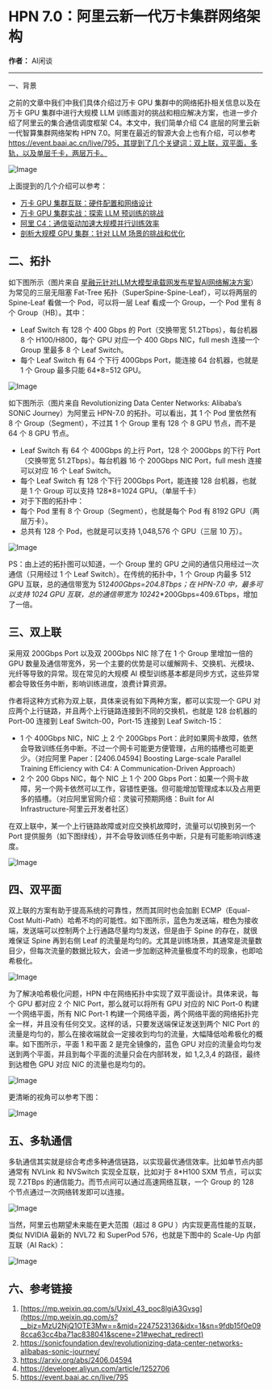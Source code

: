 # HPN 7.0：阿里云新一代万卡集群网络架构

**作者：** AI闲谈

---

一、背景

之前的文章中我们中我们具体介绍过万卡 GPU 集群中的网络拓扑相关信息以及在万卡 GPU 集群中进行大规模 LLM 训练面对的挑战和相应解决方案，也进一步介绍了阿里云的集合通信调度框架 C4。本文中，我们简单介绍 C4 底层的阿里云新一代智算集群网络架构 HPN 7.0。阿里在最近的智源大会上也有介绍，可以参考 https://event.baai.ac.cn/live/795，其提到了几个关键词：双上联，双平面，多轨，以及单层千卡，两层万卡。

![Image](images/640_12cd87fd31f1.png)

上面提到的几个介绍可以参考：
- [万卡 GPU 集群互联：硬件配置和网络设计](http://mp.weixin.qq.com/s?__biz=Mzk0ODU3MjcxNA==&mid=2247486775&idx=1&sn=abf7af24181cf5189e113fb161cc8d30&chksm=c364ca72f4134364f4e3fa4a971f767c2b07e6c2cae38c2a4ae28071fd330abaea68c36542c4&scene=21#wechat_redirect)
- [万卡 GPU 集群实战：探索 LLM 预训练的挑战](http://mp.weixin.qq.com/s?__biz=Mzk0ODU3MjcxNA==&mid=2247486852&idx=1&sn=9f9dc1df99ab6aafb28e091f4532b89e&chksm=c364cac1f41343d7b10d9d234d1c7f3371d996afda01cb94d294a38cba4f1a14fe4594992aa2&scene=21#wechat_redirect)
- [阿里 C4：通信驱动加速大规模并行训练效率](http://mp.weixin.qq.com/s?__biz=Mzk0ODU3MjcxNA==&mid=2247487014&idx=1&sn=c49df9bd2de03acfae39bf4dce1c84b6&chksm=c364c963f4134075edee235c744c68c3f411ac7cdd1b9847de9333169292ff375a56c7d8ebd0&scene=21#wechat_redirect)
- [剖析大规模 GPU 集群：针对 LLM 场景的挑战和优化](http://mp.weixin.qq.com/s?__biz=Mzk0ODU3MjcxNA==&mid=2247487054&idx=1&sn=fd540ee08fc40211d51856a146d22ac8&chksm=c364c90bf413401dc34fb9944f511a2960d4c532ea9bd8e4f88c696a5a7a6c58e549c73a8e27&scene=21#wechat_redirect)

## 二、拓扑

如下图所示（图片来自 [星融元针对LLM大模型承载网发布星智AI网络解决方案](https://mp.weixin.qq.com/s?__biz=MzU2NjQ1OTE3Mw==&mid=2247523136&idx=1&sn=9fdb15f0e098cca63cc4ba71ac838041&scene=21#wechat_redirect)）为常见的三层无阻塞 Fat-Tree 拓扑（SuperSpine-Spine-Leaf），可以将两层的 Spine-Leaf 看做一个 Pod，可以将一层 Leaf 看成一个 Group，一个 Pod 里有 8 个 Group（HB）。其中：

- Leaf Switch 有 128 个 400 Gbps 的 Port（交换带宽 51.2Tbps），每台机器 8 个 H100/H800，每个 GPU 对应一个 400 Gbps NIC，full mesh 连接一个 Group 里最多 8 个 Leaf Switch。
- 每个 Leaf Switch 有 64 个下行 400Gbps Port，能连接 64 台机器，也就是 1 个 Group 最多只能 64*8=512 GPU。

![Image](images/640_945a27156d9f.png)

如下图所示（图片来自 Revolutionizing Data Center Networks: Alibaba’s SONiC Journey）为阿里云 HPN-7.0 的拓扑。可以看出，其 1 个 Pod 里依然有 8 个 Group（Segment），不过其 1 个 Group 里有 128 个 8 GPU 节点，而不是 64 个 8 GPU 节点。

- Leaf Switch 有 64 个 400Gbps 的上行 Port，128 个 200Gbps 的下行 Port（交换带宽 51.2Tbps）。每台机器 16 个 200Gbps NIC Port，full mesh 连接可以对应 16 个 Leaf Switch。
- 每个 Leaf Switch 有 128 个下行 200Gbps Port，能连接 128 台机器，也就是 1 个 Group 可以支持 128*8=1024 GPU。（单层千卡）
- 对于下图的拓扑中：
- 每个 Pod 里有 8 个 Group（Segment），也就是每个 Pod 有 8192 GPU（两层万卡）。
- 总共有 128 个 Pod，也就是可以支持 1,048,576 个 GPU（三层 10 万）。

![Image](images/640_6012c479b7dc.png)

PS：由上述的拓扑图可以知道，一个 Group 里的 GPU 之间的通信只用经过一次通信（只用经过 1 个 Leaf Switch）。在传统的拓扑中，1 个 Group 内最多 512 GPU 互联，总的通信带宽为 512*400Gbps=204.8Tbps；在 HPN-7.0 中，最多可以支持 1024 GPU 互联，总的通信带宽为 1024*2*200Gbps=409.6Tbps，增加了一倍。

## 三、双上联

采用双 200Gbps Port 以及双 200Gbps NIC 除了在 1 个 Group 里增加一倍的 GPU 数量及通信带宽外，另一个主要的优势是可以缓解网卡、交换机、光模块、光纤等导致的异常。现在常见的大规模 AI 模型训练基本都是同步方式，这些异常都会导致任务中断，影响训练进度，浪费计算资源。

作者将这种方式称为双上联，具体来说有如下两种方案，都可以实现一个 GPU 对应两个上行链路，并且两个上行链路连接到不同的交换机，也就是 128 台机器的 Port-00 连接到 Leaf Switch-00，Port-15 连接到 Leaf Switch-15：

- 1 个 400Gbps NIC，NIC 上 2 个 200Gbps Port：此时如果网卡故障，依然会导致训练任务中断。不过一个网卡可能更方便管理，占用的插槽也可能更少。（对应阿里 Paper：[2406.04594] Boosting Large-scale Parallel Training Efficiency with C4: A Communication-Driven Approach）
- 2 个 200 Gbps NIC，每个 NIC 上 1 个 200 Gbps Port：如果一个网卡故障，另一个网卡依然可以工作，容错性更强。但可能增加管理成本以及占用更多的插槽。（对应阿里官网介绍：灵骏可预期网络：Built for AI Infrastructure-阿里云开发者社区）

在双上联中，某一个上行链路故障或对应交换机故障时，流量可以切换到另一个 Port 提供服务（如下图绿线），并不会导致训练任务中断，只是有可能影响训练速度。

![Image](images/640_6b430092f385.png)

## 四、双平面

双上联的方案有助于提高系统的可靠性，然而其同时也会加剧 ECMP（Equal-Cost Multi-Path）哈希不均的可能性。如下图所示，蓝色为发送端，橙色为接收端，发送端可以控制两个上行通路尽量均匀发送，但是由于 Spine 的存在，就很难保证 Spine 再到右侧 Leaf 的流量是均匀的。尤其是训练场景，其通常是流量数目少，但每次流量的数据比较大，会进一步加剧这种流量极度不均的现象，也即哈希极化。

![Image](images/640_3495bc2e83d5.png)

为了解决哈希极化问题，HPN 中在网络拓扑中实现了双平面设计。具体来说，每个 GPU 都对应 2 个 NIC Port，那么就可以将所有 GPU 对应的 NIC Port-0 构建一个网络平面，所有 NIC Port-1 构建一个网络平面，两个网络平面的网络拓扑完全一样，并且没有任何交叉。这样的话，只要发送端保证发送到两个 NIC Port 的流量是均匀的，那么在接收端就会一定接收到均匀的流量，大幅降低哈希极化的概率。如下图所示，平面 1 和平面 2 是完全镜像的，蓝色 GPU 对应的流量会均匀发送到两个平面，并且到每个平面的流量只会在内部转发，如 1,2,3,4 的路径，最终到达橙色 GPU 对应 NIC 的流量也是均匀的。

![Image](images/640_7b31d121c0b6.png)

更清晰的视角可以参考下图：

![Image](images/640_1ade1c262182.png)

## 五、多轨通信

多轨通信其实就是综合考虑多种通信链路，以实现最优通信效率。比如单节点内部通常有 NVLink 和 NVSwitch 实现全互联，比如对于 8*H100 SXM 节点，可以实现 7.2TBps 的通信能力。而节点间可以通过高速网络互联，一个 Group 的 128 个节点通过一次网络转发即可以连接。

![Image](images/640_89c56c5465cf.png)

当然，阿里云也期望未来能在更大范围（超过 8 GPU ）内实现更高性能的互联，类似 NVIDIA 最新的 NVL72 和 SuperPod 576，也就是下图中的 Scale-Up 内部互联（AI Rack）：

![Image](images/640_4c1511d89e0c.png)

## 六、参考链接

1. [https://mp.weixin.qq.com/s/Uxixl_43_poc8lgiA3Gvsg](https://mp.weixin.qq.com/s?__biz=MzU2NjQ1OTE3Mw==&mid=2247523136&idx=1&sn=9fdb15f0e098cca63cc4ba71ac838041&scene=21#wechat_redirect)
2. https://sonicfoundation.dev/revolutionizing-data-center-networks-alibabas-sonic-journey/
3. https://arxiv.org/abs/2406.04594
4. https://developer.aliyun.com/article/1252706
5. https://event.baai.ac.cn/live/795

